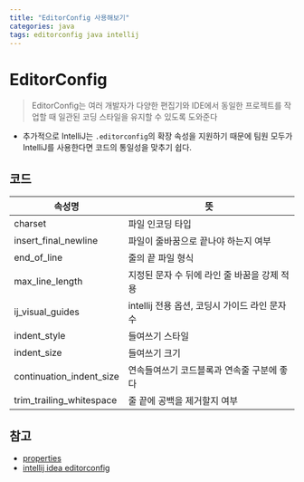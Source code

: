 ```yaml
---
title: "EditorConfig 사용해보기"
categories: java
tags: editorconfig java intellij
---
```


# EditorConfig

> EditorConfig는 여러 개발자가 다양한 편집기와 IDE에서 동일한 프로젝트를 작업할 때 일관된 
> 코딩 스타일을 유지할 수 있도록 도와준다

* 추가적으로 IntelliJ는 `.editorconfig`의 확장 속성을 지원하기 때문에 팀원 모두가 IntelliJ를 사용한다면 코드의 통일성을 맞추기 쉽다.

## 코드

<script src="https://gist.github.com/daejoon/78fde4edef3b77dafcec520db3805f82.js"></script>

| 속성명                      | 뜻                               |
|--------------------------|---------------------------------|
| charset                  | 파일 인코딩 타입                       |
| insert_final_newline     | 파일이 줄바꿈으로 끝나야 하는지 여부            |
| end_of_line              | 줄의 끝 파일 형식                      |
| max_line_length          | 지정된 문자 수 뒤에 라인 줄 바꿈을 강제 적용      |
| ij_visual_guides         | intellij 전용 옵션, 코딩시 가이드 라인 문자 수 |
| indent_style             | 들여쓰기 스타일                        |
| indent_size              | 들여쓰기 크기                         |
| continuation_indent_size | 연속들여쓰기 코드블록과 연속줄 구분에 좋다         |
| trim_trailing_whitespace | 줄 끝에 공백을 제거할지 여부                |

## 참고

* [properties](https://github.com/editorconfig/editorconfig/wiki/EditorConfig-Properties)
* [intellij idea editorconfig](https://www.jetbrains.com/help/idea/editorconfig.html)